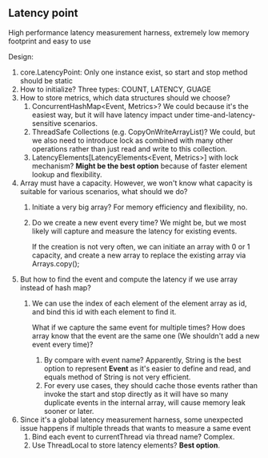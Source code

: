 Latency point
--------------------------

High performance latency measurement harness, extremely low memory footprint and easy to use

Design:

1. core.LatencyPoint: Only one instance exist, so start and stop method should be static
2. How to initialize? Three types: COUNT, LATENCY, GUAGE
3. How to store metrics, which data structures should we choose? 
    1. ConcurrentHashMap<Event, Metrics>?  We could because it's the easiest way, but it will have latency impact under time-and-latency-sensitive scenarios.
    2. ThreadSafe Collections (e.g. CopyOnWriteArrayList)? We could, but we also need to introduce lock as combined with many other operations rather than just read and write to this collection.
    3. LatencyElements[LatencyElements<Event, Metrics>] with lock mechanism? **Might be the best option** because of faster element lookup and flexibility.
4. Array must have a capacity. However, we won't know what capacity is suitable for various scenarios, what should we do?
    1. Initiate a very big array? For memory efficiency and flexibility, no.
    2. Do we create a new event every time? We might be, but we most likely will capture and measure the latency for existing events.
        
        If the creation is not very often, we can initiate an array with 0 or 1 capacity, and create a new array to replace the existing array via Arrays.copy();
5. But how to find the event and compute the latency if we use array instead of hash map? 
    1. We can use the index of each element of the element array as id, and bind this id with each element to find it.
    
        What if we capture the same event for multiple times? How does array know that the event are the same one (We shouldn't add a new event every time)?
        1. By compare with event name? Apparently, String is the best option to represent **Event** as it's easier to define and read, and equals method of String is not very efficient.
        2. For every use cases, they should cache those events rather than invoke the start and stop directly as it will have so many duplicate events in the internal array, will cause memory leak sooner or later.
6. Since it's a global latency measurement harness, some unexpected issue happens if multiple threads that wants to measure a same event
    1. Bind each event to currentThread via thread name? Complex.
    2. Use ThreadLocal to store latency elements? **Best option**.
    